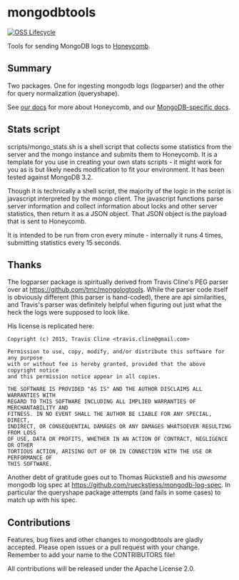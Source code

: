 # mongodbtools

[![OSS Lifecycle](https://img.shields.io/osslifecycle/honeycombio/mongodbtools)](https://github.com/honeycombio/home/blob/main/honeycomb-oss-lifecycle-and-practices.md)

Tools for sending MongoDB logs to [Honeycomb](https://honeycomb.io/).

## Summary

Two packages.  One for ingesting mongodb logs (logparser) and the other for query normalization (queryshape).

See [our docs](https://honeycomb.io/docs) for more about Honeycomb, and our [MongoDB-specific docs](https://honeycomb.io/docs/connect/mongodb/).

## Stats script

scripts/mongo_stats.sh is a shell script that collects some statistics from the server and the mongo instance and submits them to Honeycomb. It is a template for you use in creating your own stats scripts - it might work for you as is but likely needs modification to fit your environment. It has been tested against MongoDB 3.2.

Though it is technically a shell script, the majority of the logic in the script is javascript interpreted by the mongo client. The javascript functions parse server information and collect information about locks and other server statistics, then return it as a JSON object. That JSON object is the payload that is sent to Honeycomb.

It is intended to be run from cron every minute - internally it runs 4 times, submitting statistics every 15 seconds.

## Thanks

The logparser package is spiritually derived from Travis Cline's PEG
parser over at https://github.com/tmc/mongologtools.  While the parser
code itself is obviously different (this parser is hand-coded),
there are api similarities, and Travis's parser was definitely helpful
when figuring out just what the heck the logs were supposed to look like.

His license is replicated here:

```
Copyright (c) 2015, Travis Cline <travis.cline@gmail.com>

Permission to use, copy, modify, and/or distribute this software for any purpose
with or without fee is hereby granted, provided that the above copyright notice
and this permission notice appear in all copies.

THE SOFTWARE IS PROVIDED "AS IS" AND THE AUTHOR DISCLAIMS ALL WARRANTIES WITH
REGARD TO THIS SOFTWARE INCLUDING ALL IMPLIED WARRANTIES OF MERCHANTABILITY AND
FITNESS. IN NO EVENT SHALL THE AUTHOR BE LIABLE FOR ANY SPECIAL, DIRECT,
INDIRECT, OR CONSEQUENTIAL DAMAGES OR ANY DAMAGES WHATSOEVER RESULTING FROM LOSS
OF USE, DATA OR PROFITS, WHETHER IN AN ACTION OF CONTRACT, NEGLIGENCE OR OTHER
TORTIOUS ACTION, ARISING OUT OF OR IN CONNECTION WITH THE USE OR PERFORMANCE OF
THIS SOFTWARE.
```

Another debt of gratitude goes out to Thomas Rückstieß and his
_awesome_ mongodb log spec at
https://github.com/rueckstiess/mongodb-log-spec.  In particular the
queryshape package attempts (and fails in some cases) to match up with his spec.

## Contributions

Features, bug fixes and other changes to mongodbtools are gladly accepted. Please
open issues or a pull request with your change. Remember to add your name to the
CONTRIBUTORS file!

All contributions will be released under the Apache License 2.0.
